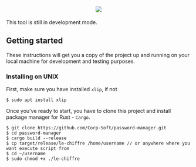 <h1 align="center">
    <img src="https://dewey.tailorbrands.com/production/brand_version_mockup_image/673/441186673_a4693e27-0973-4ad6-a875-7e165c0d8eee.png?cb=1512853920">
</h1>
<p>This tool is still in development mode.</p>
<h2>Getting started</h2>
<p>These instructions will get you a copy of the project up and running on your local machine for development and testing purposes.</p>
<h3>Installing on UNIX</h3>
<p>First, make sure you have installed <code>xlip</code>, if not </p>

    $ sudo apt install xlip

<p>Once you've ready to start, you have to clone this project and install package manager for Rust - <code>Cargo</code>.</p>

    $ git clone https://github.com/Corp-Soft/password-manager.git
    $ cd password-manager
    $ cargo build --release
    $ cp target/release/le-chiffre /home/username // or anywhere where you want execute script from
    $ cd ~/username
    $ sudo chmod +x ./le-chiffre
